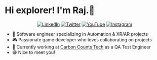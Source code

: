 # Hi explorer! I'm Raj.🙂

<p align="center">
<a href="https://www.linkedin.com/in/raj-sri-shanker-867b379b/">
<img src="https://img.shields.io/badge/-LinkedIn-%233781da" alt="LinkedIn"/></a> 
<a href="https://twitter.com/RajSriShanker">
<img src="https://img.shields.io/badge/-Twitter-%231DA1F2" alt="Twitter" /></a> 
<a href="https://www.youtube.com/channel/UC9BqrLNWNctCFM2lnrTitHw">
<img src="https://img.shields.io/badge/-YouTube-%23FF0000" alt="YouTube" /></a> 
<a href="https://www.instagram.com/rajsrishanker/">
<img src="https://img.shields.io/badge/-Instagram-%23eb13a5" alt="Instagram" /></a> 
</p>

* 📱 Software engineer specializing in Automation & XR/AR projects
* 🎮 Passionate game developer who loves collaborating on projects
* 💼 Currently working at [Carbon Counts Tech](https://www.carboncounts.tech/) as a QA Test Engineer
* 😁 Nice to meet you!
